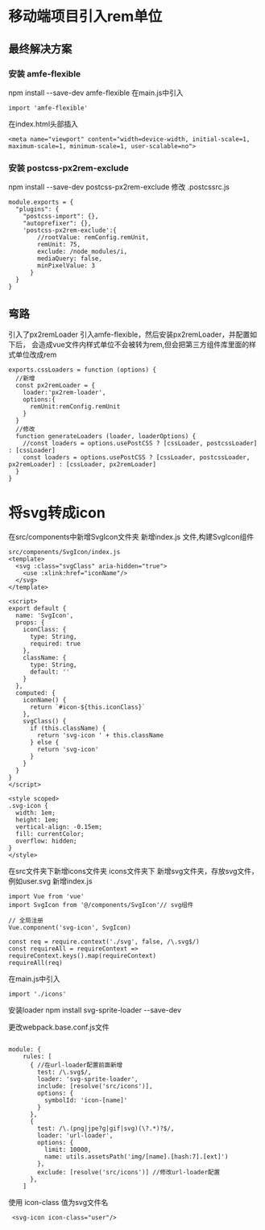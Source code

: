 # 移动端项目引入rem单位
## 最终解决方案
### 安装 amfe-flexible
npm install --save-dev amfe-flexible
在main.js中引入
```
import 'amfe-flexible'
```
在index.html头部插入
```
<meta name="viewport" content="width=device-width, initial-scale=1, maximum-scale=1, minimum-scale=1, user-scalable=no">
```
### 安装 postcss-px2rem-exclude
npm install --save-dev postcss-px2rem-exclude
修改 .postcssrc.js
```
module.exports = {
  "plugins": {
    "postcss-import": {},
    "autoprefixer": {},
    'postcss-px2rem-exclude':{
        //rootValue: remConfig.remUnit,
        remUnit: 75,
        exclude: /node_modules/i,
        mediaQuery: false,
        minPixelValue: 3
      }
  }
}
```

## 弯路
引入了px2remLoader
引入amfe-flexible，然后安装px2remLoader，并配置如下后，
会造成vue文件内样式单位不会被转为rem,但会把第三方组件库里面的样式单位改成rem

```
exports.cssLoaders = function (options) {
  //新增
  const px2remLoader = {
    loader:'px2rem-loader',
    options:{
      remUnit:remConfig.remUnit
    }
  }
  //修改
  function generateLoaders (loader, loaderOptions) {
    //const loaders = options.usePostCSS ? [cssLoader, postcssLoader] : [cssLoader]
    const loaders = options.usePostCSS ? [cssLoader, postcssLoader, px2remLoader] : [cssLoader, px2remLoader]
  }
}

```
# 将svg转成icon

在src/components中新增SvgIcon文件夹
新增index.js 文件,构建SvgIcon组件 
```
src/components/SvgIcon/index.js
<template>
  <svg :class="svgClass" aria-hidden="true">
    <use :xlink:href="iconName"/>
  </svg>
</template>

<script>
export default {
  name: 'SvgIcon',
  props: {
    iconClass: {
      type: String,
      required: true
    },
    className: {
      type: String,
      default: ''
    }
  },
  computed: {
    iconName() {
      return `#icon-${this.iconClass}`
    },
    svgClass() {
      if (this.className) {
        return 'svg-icon ' + this.className
      } else {
        return 'svg-icon'
      }
    }
  }
}
</script>

<style scoped>
.svg-icon {
  width: 1em;
  height: 1em;
  vertical-align: -0.15em;
  fill: currentColor;
  overflow: hidden;
}
</style>

```
在src文件夹下新增icons文件夹
icons文件夹下
新增svg文件夹，存放svg文件，例如user.svg
新增index.js
```
import Vue from 'vue'
import SvgIcon from '@/components/SvgIcon'// svg组件

// 全局注册
Vue.component('svg-icon', SvgIcon)

const req = require.context('./svg', false, /\.svg$/)
const requireAll = requireContext => requireContext.keys().map(requireContext)
requireAll(req)
```
在main.js中引入
```
import './icons'
```
安装loader
npm install svg-sprite-loader --save-dev

更改webpack.base.conf.js文件
```

module: {
    rules: [
      { //在url-loader配置前面新增
        test: /\.svg$/,
        loader: 'svg-sprite-loader',
        include: [resolve('src/icons')],
        options: {
          symbolId: 'icon-[name]'
        }
      },
      {
        test: /\.(png|jpe?g|gif|svg)(\?.*)?$/,
        loader: 'url-loader',
        options: {
          limit: 10000,
          name: utils.assetsPath('img/[name].[hash:7].[ext]')
        },
        exclude: [resolve('src/icons')] //修改url-loader配置
      },
    ]
```
使用
icon-class 值为svg文件名
```
 <svg-icon icon-class="user"/>
```